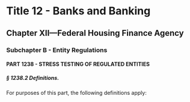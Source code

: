 
# Title 12 - Banks and Banking
## Chapter XII—Federal Housing Finance Agency
### Subchapter B - Entity Regulations
#### PART 1238 - STRESS TESTING OF REGULATED ENTITIES
##### § 1238.2 Definitions.

For purposes of this part, the following definitions apply:
